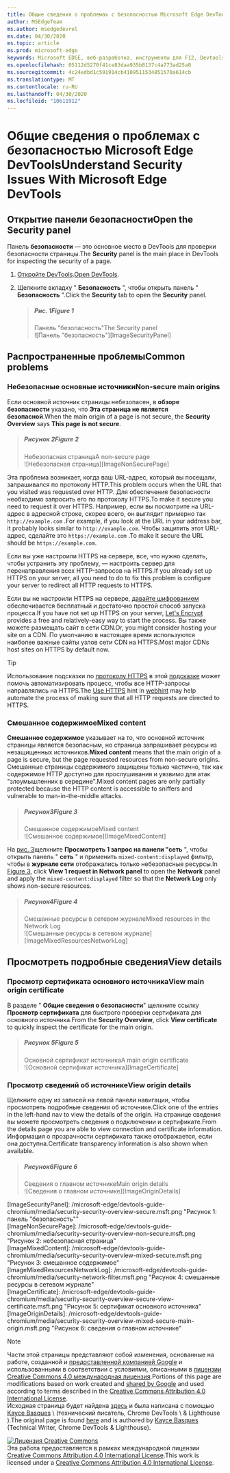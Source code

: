 ```yaml
---
title: Общие сведения о проблемах с безопасностью Microsoft Edge DevTools
author: MSEdgeTeam
ms.author: msedgedevrel
ms.date: 04/30/2020
ms.topic: article
ms.prod: microsoft-edge
keywords: Microsoft EDGE, веб-разработка, инструменты для F12, Devtools
ms.openlocfilehash: 05112d5270f41ce83daa935b8137c4a773ad25a0
ms.sourcegitcommit: 4c24edbd1c591914cb4109511534851570a614cb
ms.translationtype: MT
ms.contentlocale: ru-RU
ms.lasthandoff: 04/30/2020
ms.locfileid: "10611912"
---
```

<!-- Copyright Kayce Basques 

   Licensed under the Apache License, Version 2.0 (the "License");
   you may not use this file except in compliance with the License.
   You may obtain a copy of the License at

       https://www.apache.org/licenses/LICENSE-2.0

   Unless required by applicable law or agreed to in writing, software
   distributed under the License is distributed on an "AS IS" BASIS,
   WITHOUT WARRANTIES OR CONDITIONS OF ANY KIND, either express or implied.
   See the License for the specific language governing permissions and
   limitations under the License.  -->  





# <span data-ttu-id="38884-103">Общие сведения о проблемах с безопасностью Microsoft Edge DevTools</span><span class="sxs-lookup"><span data-stu-id="38884-103">Understand Security Issues With Microsoft Edge DevTools</span></span>   

  

<!--Use the **Security** Panel in [Microsoft Edge DevTools][MicrosoftEdgeDevTools] to make sure HTTPS is properly implemented on a page.  See **Why HTTPS Matters** to learn why every website should be protected with HTTPS, even sites that do not handle sensitive user data.  -->  

<!--todo: add section when why-https is available -->  

## <span data-ttu-id="38884-104">Открытие панели безопасности</span><span class="sxs-lookup"><span data-stu-id="38884-104">Open the Security panel</span></span>   

<span data-ttu-id="38884-105">Панель **безопасности** — это основное место в DevTools для проверки безопасности страницы.</span><span class="sxs-lookup"><span data-stu-id="38884-105">The **Security** panel is the main place in DevTools for inspecting the security of a page.</span></span>  

1.  <span data-ttu-id="38884-106">[Откройте DevTools][DevToolsOpen].</span><span class="sxs-lookup"><span data-stu-id="38884-106">[Open DevTools][DevToolsOpen].</span></span>  

1.  <span data-ttu-id="38884-107">Щелкните вкладку " **Безопасность** ", чтобы открыть панель " **Безопасность** ".</span><span class="sxs-lookup"><span data-stu-id="38884-107">Click the **Security** tab to open the **Security** panel.</span></span>  
    
    > ##### <span data-ttu-id="38884-108">Рис. 1</span><span class="sxs-lookup"><span data-stu-id="38884-108">Figure 1</span></span>  
    > <span data-ttu-id="38884-109">Панель "безопасность"</span><span class="sxs-lookup"><span data-stu-id="38884-109">The Security panel</span></span>  
    > ![Панель "безопасность"][ImageSecurityPanel]  
    
## <span data-ttu-id="38884-111">Распространенные проблемы</span><span class="sxs-lookup"><span data-stu-id="38884-111">Common problems</span></span>   

### <span data-ttu-id="38884-112">Небезопасные основные источники</span><span class="sxs-lookup"><span data-stu-id="38884-112">Non-secure main origins</span></span>   

<span data-ttu-id="38884-113">Если основной источник страницы небезопасен, в **обзоре безопасности** указано, что **Эта страница не является безопасной**.</span><span class="sxs-lookup"><span data-stu-id="38884-113">When the main origin of a page is not secure, the **Security Overview** says **This page is not secure**.</span></span>  

> ##### <span data-ttu-id="38884-114">Рисунок 2</span><span class="sxs-lookup"><span data-stu-id="38884-114">Figure 2</span></span>  
> <span data-ttu-id="38884-115">Небезопасная страница</span><span class="sxs-lookup"><span data-stu-id="38884-115">A non-secure page</span></span>  
> ![Небезопасная страница][ImageNonSecurePage]  

<span data-ttu-id="38884-117">Эта проблема возникает, когда ваш URL-адрес, который вы посещали, запрашивался по протоколу HTTP.</span><span class="sxs-lookup"><span data-stu-id="38884-117">This problem occurs when the URL that you visited was requested over HTTP.</span></span>  <span data-ttu-id="38884-118">Для обеспечения безопасности необходимо запросить его по протоколу HTTPS.</span><span class="sxs-lookup"><span data-stu-id="38884-118">To make it secure you need to request it over HTTPS.</span></span>  <span data-ttu-id="38884-119">Например, если вы посмотрите на URL-адрес в адресной строке, скорее всего, он выглядит примерно так `http://example.com` .</span><span class="sxs-lookup"><span data-stu-id="38884-119">For example, if you look at the URL in your address bar, it probably looks similar to `http://example.com`.</span></span>  <span data-ttu-id="38884-120">Чтобы защитить этот URL-адрес, сделайте это `https://example.com` .</span><span class="sxs-lookup"><span data-stu-id="38884-120">To make it secure the URL should be `https://example.com`.</span></span>  

<span data-ttu-id="38884-121">Если вы уже настроили HTTPS на сервере, все, что нужно сделать, чтобы устранить эту проблему, — настроить сервер для перенаправления всех HTTP-запросов на HTTPS.</span><span class="sxs-lookup"><span data-stu-id="38884-121">If you already set up HTTPS on your server, all you need to do to fix this problem is configure your server to redirect all HTTP requests to HTTPS.</span></span>  

<span data-ttu-id="38884-122">Если вы не настроили HTTPS на сервере, [давайте шифрованием][LetsEncrypt] обеспечивается бесплатный и достаточно простой способ запуска процесса.</span><span class="sxs-lookup"><span data-stu-id="38884-122">If you have not set up HTTPS on your server, [Let's Encrypt][LetsEncrypt] provides a free and relatively-easy way to start the process.</span></span>  <span data-ttu-id="38884-123">Вы также можете размещать сайт в сети CDN.</span><span class="sxs-lookup"><span data-stu-id="38884-123">Or, you might consider hosting your site on a CDN.</span></span>  <span data-ttu-id="38884-124">По умолчанию в настоящее время используются наиболее важные сайты узлов сети CDN на HTTPS.</span><span class="sxs-lookup"><span data-stu-id="38884-124">Most major CDNs host sites on HTTPS by default now.</span></span>  

> [!TIP]
> <span data-ttu-id="38884-125">Использование подсказки по [протоколу HTTPS][WebhintUseHttps] в этой [подсказке][Webhint] может помочь автоматизировать процесс, чтобы все HTTP-запросы направлялись на HTTPS.</span><span class="sxs-lookup"><span data-stu-id="38884-125">The [Use HTTPS][WebhintUseHttps] hint in [webhint][Webhint] may help automate the process of making sure that all HTTP requests are directed to HTTPS.</span></span>  

### <span data-ttu-id="38884-126">Смешанное содержимое</span><span class="sxs-lookup"><span data-stu-id="38884-126">Mixed content</span></span>   

<span data-ttu-id="38884-127">**Смешанное содержимое** указывает на то, что основной источник страницы является безопасным, но страница запрашивает ресурсы из незащищенных источников.</span><span class="sxs-lookup"><span data-stu-id="38884-127">**Mixed content** means that the main origin of a page is secure, but the page requested resources from non-secure origins.</span></span>  <span data-ttu-id="38884-128">Смешанные страницы содержимого защищены только частично, так как содержимое HTTP доступно для прослушивания и уязвимо для атак "злоумышленник в середине".</span><span class="sxs-lookup"><span data-stu-id="38884-128">Mixed content pages are only partially protected because the HTTP content is accessible to sniffers and vulnerable to man-in-the-middle attacks.</span></span>  

> ##### <span data-ttu-id="38884-129">Рисунок3</span><span class="sxs-lookup"><span data-stu-id="38884-129">Figure 3</span></span>  
> <span data-ttu-id="38884-130">Смешанное содержимое</span><span class="sxs-lookup"><span data-stu-id="38884-130">Mixed content</span></span>  
> ![Смешанное содержимое][ImageMixedContent]  

<span data-ttu-id="38884-132">На [рис. 3](#figure-3)щелкните **Просмотреть 1 запрос на панели "сеть** ", чтобы открыть панель " **сеть** " и применить `mixed-content:displayed` фильтр, чтобы в **журнале сети** отображались только небезопасные ресурсы.</span><span class="sxs-lookup"><span data-stu-id="38884-132">In [Figure 3](#figure-3), click **View 1 request in Network panel** to open the **Network** panel and apply the `mixed-content:displayed` filter so that the **Network Log** only shows non-secure resources.</span></span>  

> ##### <span data-ttu-id="38884-133">Рисунок4</span><span class="sxs-lookup"><span data-stu-id="38884-133">Figure 4</span></span>  
> <span data-ttu-id="38884-134">Смешанные ресурсы в сетевом журнале</span><span class="sxs-lookup"><span data-stu-id="38884-134">Mixed resources in the Network Log</span></span>  
> ![Смешанные ресурсы в сетевом журнале][ImageMixedResourcesNetworkLog]  

## <span data-ttu-id="38884-136">Просмотреть подробные сведения</span><span class="sxs-lookup"><span data-stu-id="38884-136">View details</span></span>   

### <span data-ttu-id="38884-137">Просмотр сертификата основного источника</span><span class="sxs-lookup"><span data-stu-id="38884-137">View main origin certificate</span></span>   

<span data-ttu-id="38884-138">В разделе " **Общие сведения о безопасности**" щелкните ссылку **Просмотр сертификата** для быстрого проверки сертификата для основного источника.</span><span class="sxs-lookup"><span data-stu-id="38884-138">From the **Security Overview**, click **View certificate** to quickly inspect the certificate for the main origin.</span></span>  

> ##### <span data-ttu-id="38884-139">Рисунок 5</span><span class="sxs-lookup"><span data-stu-id="38884-139">Figure 5</span></span>  
> <span data-ttu-id="38884-140">Основной сертификат источника</span><span class="sxs-lookup"><span data-stu-id="38884-140">A main origin certificate</span></span>  
> ![Основной сертификат источника][ImageCertificate]  

### <span data-ttu-id="38884-142">Просмотр сведений об источнике</span><span class="sxs-lookup"><span data-stu-id="38884-142">View origin details</span></span>   

<span data-ttu-id="38884-143">Щелкните одну из записей на левой панели навигации, чтобы просмотреть подробные сведения об источнике.</span><span class="sxs-lookup"><span data-stu-id="38884-143">Click one of the entries in the left-hand nav to view the details of the origin.</span></span>  <span data-ttu-id="38884-144">На странице сведения вы можете просмотреть сведения о подключении и сертификате.</span><span class="sxs-lookup"><span data-stu-id="38884-144">From the details page you are able to view connection and certificate information.</span></span>  <span data-ttu-id="38884-145">Информация о прозрачности сертификата также отображается, если она доступна.</span><span class="sxs-lookup"><span data-stu-id="38884-145">Certificate transparency information is also shown when available.</span></span>  

> ##### <span data-ttu-id="38884-146">Рисунок6</span><span class="sxs-lookup"><span data-stu-id="38884-146">Figure 6</span></span>  
> <span data-ttu-id="38884-147">Сведения о главном источнике</span><span class="sxs-lookup"><span data-stu-id="38884-147">Main origin details</span></span>  
> ![Сведения о главном источнике][ImageOriginDetails]  

 



<!-- image links -->  

[ImageSecurityPanel]: /microsoft-edge/devtools-guide-chromium/media/security-security-overview-secure.msft.png "Рисунок 1: панель "безопасность""  
[ImageNonSecurePage]: /microsoft-edge/devtools-guide-chromium/media/security-security-overview-non-secure.msft.png "Рисунок 2: небезопасная страница"  
[ImageMixedContent]: /microsoft-edge/devtools-guide-chromium/media/security-security-overview-mixed-secure.msft.png "Рисунок 3: смешанное содержимое"  
[ImageMixedResourcesNetworkLog]: /microsoft-edge/devtools-guide-chromium/media/security-network-filter.msft.png "Рисунок 4: смешанные ресурсы в сетевом журнале"  
[ImageCertificate]: /microsoft-edge/devtools-guide-chromium/media/security-security-overview-secure-view-certificate.msft.png "Рисунок 5: сертификат основного источника"  
[ImageOriginDetails]: /microsoft-edge/devtools-guide-chromium/media/security-security-overview-mixed-secure-main-origin.msft.png "Рисунок 6: сведения о главном источнике"  

<!-- links -->  

[MicrosoftEdgeDevTools]: /microsoft-edge/devtools-guide-chromium "Инструменты разработчика Microsoft EDGE (Chromium)"  
[DevToolsOpen]: /microsoft-edge/devtools-guide-chromium/open "Открыть Microsoft Edge DevTools"  


[LetsEncrypt]: https://letsencrypt.org "Шифрование-бесплатные сертификаты SSL/TLS"  

[Webhint]: https://webhint.io "Подсказка"  
[WebhintUseHttps]: https://webhint.io/docs/user-guide/hints/hint-https-only "Использование HTTPS | Документация по подсказкам"  

<!--[mixed]: /web/fundamentals/security/prevent-mixed-content/what-is-mixed-content ""  -->

> [!NOTE]
> <span data-ttu-id="38884-160">Части этой страницы представляют собой изменения, основанные на работе, созданной и [предоставленной компанией Google][GoogleSitePolicies] и использованными в соответствии с условиями, описанными в [лицензии Creative Commons 4,0 международная лицензия][CCA4IL].</span><span class="sxs-lookup"><span data-stu-id="38884-160">Portions of this page are modifications based on work created and [shared by Google][GoogleSitePolicies] and used according to terms described in the [Creative Commons Attribution 4.0 International License][CCA4IL].</span></span>  
> <span data-ttu-id="38884-161">Исходная страница будет найдена [здесь](https://developers.google.com/web/tools/chrome-devtools/security/index) и была написана с помощью [Kayce Basques][KayceBasques] \ (технический писатель, Chrome DevTools \ & Lighthouse \).</span><span class="sxs-lookup"><span data-stu-id="38884-161">The original page is found [here](https://developers.google.com/web/tools/chrome-devtools/security/index) and is authored by [Kayce Basques][KayceBasques] \(Technical Writer, Chrome DevTools \& Lighthouse\).</span></span>  

[![Лицензия Creative Commons][CCby4Image]][CCA4IL]  
<span data-ttu-id="38884-163">Эта работа предоставляется в рамках международной лицензии [Creative Commons Attribution 4.0 International License][CCA4IL].</span><span class="sxs-lookup"><span data-stu-id="38884-163">This work is licensed under a [Creative Commons Attribution 4.0 International License][CCA4IL].</span></span>  

[CCA4IL]: https://creativecommons.org/licenses/by/4.0  
[CCby4Image]: https://i.creativecommons.org/l/by/4.0/88x31.png  
[GoogleSitePolicies]: https://developers.google.com/terms/site-policies  
[KayceBasques]: https://developers.google.com/web/resources/contributors/kaycebasques  
